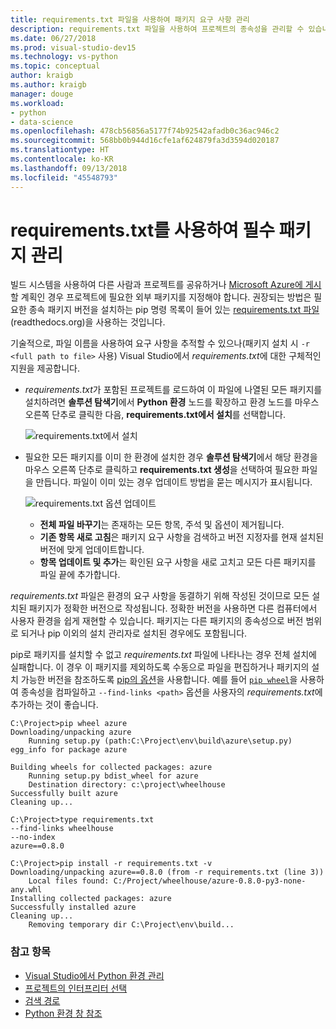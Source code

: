 ```yaml
---
title: requirements.txt 파일을 사용하여 패키지 요구 사항 관리
description: requirements.txt 파일을 사용하여 프로젝트의 종속성을 관리할 수 있습니다. requirements.txt 파일이 포함된 프로젝트를 수신하는 경우 해당 종속성을 한 단계로 쉽게 설치할 수 있습니다.
ms.date: 06/27/2018
ms.prod: visual-studio-dev15
ms.technology: vs-python
ms.topic: conceptual
author: kraigb
ms.author: kraigb
manager: douge
ms.workload:
- python
- data-science
ms.openlocfilehash: 478cb56856a5177f74b92542afadb0c36ac946c2
ms.sourcegitcommit: 568bb0b944d16cfe1af624879fa3d3594d020187
ms.translationtype: HT
ms.contentlocale: ko-KR
ms.lasthandoff: 09/13/2018
ms.locfileid: "45548793"
---
```

# <a name="manage-required-packages-with-requirementstxt"></a>requirements.txt를 사용하여 필수 패키지 관리

빌드 시스템을 사용하여 다른 사람과 프로젝트를 공유하거나 [Microsoft Azure에 게시](python-azure-cloud-service-project-template.md)할 계획인 경우 프로젝트에 필요한 외부 패키지를 지정해야 합니다. 권장되는 방법은 필요한 종속 패키지 버전을 설치하는 pip 명령 목록이 들어 있는 [requirements.txt 파일](https://pip.readthedocs.org/en/latest/user_guide.html#requirements-files)(readthedocs.org)을 사용하는 것입니다.

기술적으로, 파일 이름을 사용하여 요구 사항을 추적할 수 있으나(패키지 설치 시 `-r <full path to file>` 사용) Visual Studio에서 *requirements.txt*에 대한 구체적인 지원을 제공합니다.

- *requirements.txt*가 포함된 프로젝트를 로드하여 이 파일에 나열된 모든 패키지를 설치하려면 **솔루션 탐색기**에서 **Python 환경** 노드를 확장하고 환경 노드를 마우스 오른쪽 단추로 클릭한 다음, **requirements.txt에서 설치**를 선택합니다.

    ![requirements.txt에서 설치](media/environments-requirements-txt-install.png)

- 필요한 모든 패키지를 이미 한 환경에 설치한 경우 **솔루션 탐색기**에서 해당 환경을 마우스 오른쪽 단추로 클릭하고 **requirements.txt 생성**을 선택하여 필요한 파일을 만듭니다. 파일이 이미 있는 경우 업데이트 방법을 묻는 메시지가 표시됩니다.

    ![requirements.txt 옵션 업데이트](media/environments-requirements-txt-replace.png)

  - **전체 파일 바꾸기**는 존재하는 모든 항목, 주석 및 옵션이 제거됩니다.
  - **기존 항목 새로 고침**은 패키지 요구 사항을 검색하고 버전 지정자를 현재 설치된 버전에 맞게 업데이트합니다.
  - **항목 업데이트 및 추가**는 확인된 요구 사항을 새로 고치고 모든 다른 패키지를 파일 끝에 추가합니다.

*requirements.txt* 파일은 환경의 요구 사항을 동결하기 위해 작성된 것이므로 모든 설치된 패키지가 정확한 버전으로 작성됩니다. 정확한 버전을 사용하면 다른 컴퓨터에서 사용자 환경을 쉽게 재현할 수 있습니다. 패키지는 다른 패키지의 종속성으로 버전 범위로 되거나 pip 이외의 설치 관리자로 설치된 경우에도 포함됩니다.

pip로 패키지를 설치할 수 없고 *requirements.txt* 파일에 나타나는 경우 전체 설치에 실패합니다. 이 경우 이 패키지를 제외하도록 수동으로 파일을 편집하거나 패키지의 설치 가능한 버전을 참조하도록 [pip의 옵션](https://pip.readthedocs.org/en/latest/reference/pip_install.html#requirements-file-format)을 사용합니다. 예를 들어 [`pip wheel`](https://pip.readthedocs.org/en/latest/reference/pip_wheel.html)을 사용하여 종속성을 컴파일하고 `--find-links <path>` 옵션을 사용자의 *requirements.txt*에 추가하는 것이 좋습니다.

```output
C:\Project>pip wheel azure
Downloading/unpacking azure
    Running setup.py (path:C:\Project\env\build\azure\setup.py) egg_info for package azure

Building wheels for collected packages: azure
    Running setup.py bdist_wheel for azure
    Destination directory: c:\project\wheelhouse
Successfully built azure
Cleaning up...

C:\Project>type requirements.txt
--find-links wheelhouse
--no-index
azure==0.8.0

C:\Project>pip install -r requirements.txt -v
Downloading/unpacking azure==0.8.0 (from -r requirements.txt (line 3))
    Local files found: C:/Project/wheelhouse/azure-0.8.0-py3-none-any.whl
Installing collected packages: azure
Successfully installed azure
Cleaning up...
    Removing temporary dir C:\Project\env\build...
```

### <a name="see-also"></a>참고 항목

- [Visual Studio에서 Python 환경 관리](managing-python-environments-in-visual-studio.md)
- [프로젝트의 인터프리터 선택](selecting-a-python-environment-for-a-project.md)
- [검색 경로](search-paths.md)
- [Python 환경 창 참조](python-environments-window-tab-reference.md)
